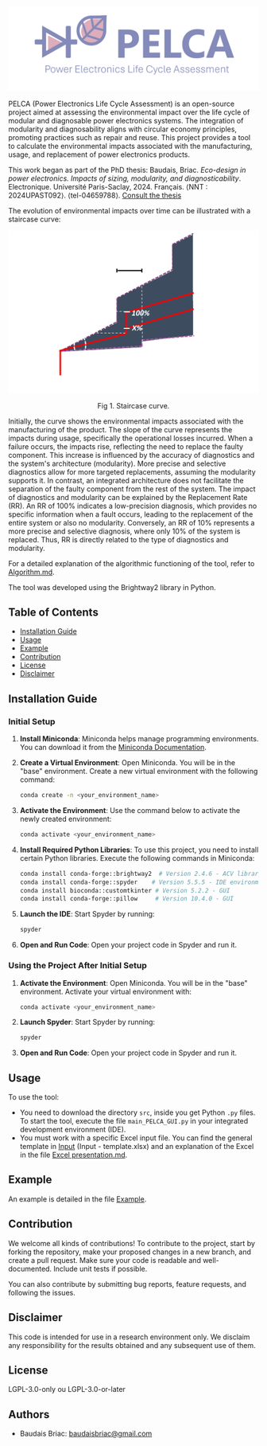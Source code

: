 <p align="center">
    <img src="Images/first_image.png?raw=true" alt="Staircase Curve" width="600"/>
</p>
PELCA (Power Electronics Life Cycle Assessment) is an open-source project aimed at assessing the environmental impact over the life cycle of modular and diagnosable power electronics systems. The integration of modularity and diagnosability aligns with circular economy principles, promoting practices such as repair and reuse. This project provides a tool to calculate the environmental impacts associated with the manufacturing, usage, and replacement of power electronics products.

This work began as part of the PhD thesis:
Baudais, Briac. *Eco-design in power electronics. Impacts of sizing,
modularity, and diagnosticability*. Electronique. Université Paris-Saclay, 2024. Français. ⟨NNT : 2024UPAST092⟩. ⟨tel-04659788⟩.
[Consult the thesis](https://theses.hal.science/tel-04659788)

The evolution of environmental impacts over time can be illustrated with a staircase curve:
<p align="center">
    <img src="Images/staircase_black.png?raw=true" alt="Staircase Curve" width="600"/>
</p>
<p align="center">
    Fig 1. Staircase curve.
 </p> 
 
Initially, the curve shows the environmental impacts associated with the manufacturing of the product. The slope of the curve represents the impacts during usage, specifically the operational losses incurred. When a failure occurs, the impacts rise, reflecting the need to replace the faulty component. This increase is influenced by the accuracy of diagnostics and the system's architecture (modularity). More precise and selective diagnostics allow for more targeted replacements, assuming the modularity supports it. In contrast, an integrated architecture does not facilitate the separation of the faulty component from the rest of the system.
The impact of diagnostics and modularity can be explained by the Replacement Rate (RR). An RR of 100% indicates a low-precision diagnosis, which provides no specific information when a fault occurs, leading to the replacement of the entire system or also no modularity. Conversely, an RR of 10% represents a more precise and selective diagnosis, where only 10% of the system is replaced. Thus, RR is directly related to the type of diagnostics and modularity.

For a detailed explanation of the algorithmic functioning of the tool, refer to [Algorithm.md](/Details/Algorithm.md).

The tool was developed using the Brightway2 library in Python.

## Table of Contents
- [Installation Guide](#installation-guide)
- [Usage](#usage)
- [Example](#example)
- [Contribution](#contribution)
- [License](#license)
- [Disclaimer](#disclaimer)

## Installation Guide

### Initial Setup

1. **Install Miniconda**: Miniconda helps manage programming environments. You can download it from the [Miniconda Documentation](https://docs.conda.io/en/latest/miniconda.html).

2. **Create a Virtual Environment**: Open Miniconda. You will be in the "base" environment. Create a new virtual environment with the following command:
    ```bash
    conda create -n <your_environment_name>
    ```

3. **Activate the Environment**: Use the command below to activate the newly created environment:
    ```bash
    conda activate <your_environment_name>
    ```

4. **Install Required Python Libraries**: To use this project, you need to install certain Python libraries. Execute the following commands in Miniconda:
    ```bash
    conda install conda-forge::brightway2  # Version 2.4.6 - ACV library
    conda install conda-forge::spyder    # Version 5.5.5 - IDE environment
    conda install bioconda::customtkinter # Version 5.2.2 - GUI
    conda install conda-forge::pillow     # Version 10.4.0 - GUI
    ```

5. **Launch the IDE**: Start Spyder by running:
    ```bash
    spyder
    ```

6. **Open and Run Code**: Open your project code in Spyder and run it.

### Using the Project After Initial Setup

1. **Activate the Environment**: Open Miniconda. You will be in the "base" environment. Activate your virtual environment with:
    ```bash
    conda activate <your_environment_name>
    ```

2. **Launch Spyder**: Start Spyder by running:
    ```bash
    spyder
    ```

3. **Open and Run Code**: Open your project code in Spyder and run it.

## Usage

To use the tool:

- You need to download the directory `src`, inside you get Python `.py` files. To start the tool, execute the file `main_PELCA_GUI.py` in your  integrated development environment (IDE).
- You must work with a specific Excel input file. You can find the general template in [Input](/Input) (Input - template.xlsx) and an explanation of the Excel in the file [Excel presentation.md](/Input/Excel%20presentation.md).

## Example
An example is detailed in the file [Example](/Example/Example.md).

## Contribution
We welcome all kinds of contributions! To contribute to the project, start by forking the repository, make your proposed changes in a new branch, and create a pull request. Make sure your code is readable and well-documented. Include unit tests if possible.

You can also contribute by submitting bug reports, feature requests, and following the issues.

## Disclaimer
This code is intended for use in a research environment only. We disclaim any responsibility for the results obtained and any subsequent use of them.

## License
LGPL-3.0-only ou LGPL-3.0-or-later

## Authors
- Baudais Briac: baudaisbriac@gmail.com
